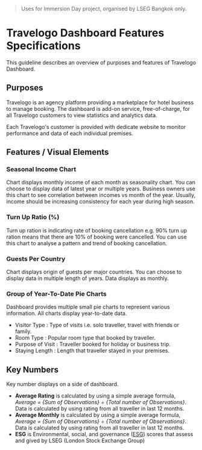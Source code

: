 > Uses for Immersion Day project, organised by LSEG Bangkok only.
# Travelogo Dashboard Features Specifications
This guideline describes an overview of purposes and features of Travelogo Dashboard.

## Purposes
Travelogo is an agency platform providing a marketplace for hotel business to manage booking. The dashboard is add-on service, free-of-charge, for all Travelogo customers to view statistics and analytics data.

Each Travelogo's customer is provided with dedicate website to monitor performance and data of each individual premises.

## Features / Visual Elements
### Seasonal Income Chart
Chart displays monthly income of each month as seasonality chart. You can choose to display data of latest year or multiple years. Business owners use this chart to see correlation between incomes vs month of the year. Usually, income should be increasing consistency for each year during high season.

### Turn Up Ratio (%)
Turn up ration is indicating rate of booking cancellation e.g. 90% turn up ration means that there are 10% of booking were cancelled. You can use this chart to analyse a pattern and trend of booking cancellation.

### Guests Per Country
Chart displays origin of guests per major countries. You can choose to display data in multiple length of years. Data displays as monthly.

### Group of Year-To-Date Pie Charts
Dashboard provides multiple small pie charts to represent various information. All charts display year-to-date data.
* Visitor Type : Type of visits i.e. solo traveller, travel with friends or family.
* Room Type : Popular room type that booked by traveller.
* Purpose of Visit : Traveller booked for holiday or business trip.
* Staying Length : Length that traveller stayed in your premises.

## Key Numbers
Key number displays on a side of dashboard.
* **Average Rating** is calculated by using a simple average formula, _Average = {Sum of Observations} ÷ {Total number of Observations}_. Data is calculated by using rating from all traveller in last 12 months.
* **Average Monthly** is calculated by using a simple average formula, _Average = {Sum of Observations} ÷ {Total number of Observations}_. Data is calculated by using rating from all traveller in last 12 months.
* **ESG** is Environmental, social, and governance ([ESG](https://en.wikipedia.org/wiki/Environmental,_social,_and_corporate_governance)) scores that assess and gived by LSEG (London Stock Exchange Group)
